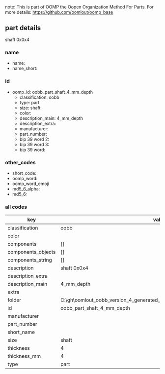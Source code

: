 #   

note: This is part of OOMP the Oopen Organization Method For Parts. For more details: https://github.com/oomlout/oomp_base

##  part details



shaft 0x0x4

### name
* name: 
* name_short: 
### id
* oomp_id: oobb_part_shaft_4_mm_depth
  * classification: oobb
  * type: part
  * size: shaft
  * color: 
  * description_main: 4_mm_depth
  * description_extra: 
  * manufacturer: 
  * part_number: 
  * bip 39 word 2: 
  * bip 39 word 3: 
  * bip 39 word: 

### other_codes
* short_code: 
* oomp_word: 
* oomp_word_emoji 
* md5_6_alpha: 
* md5_6: 









### all codes 
| key | value |  
| --- | --- |  
| classification | oobb |  
| color |  |  
| components | [] |  
| components_objects | [] |  
| components_string | [] |  
| description | shaft 0x0x4 |  
| description_extra |  |  
| description_main | 4_mm_depth |  
| extra |  |  
| folder | C:\gh\oomlout_oobb_version_4_generated_parts\things\oobb_part_shaft_4_mm_depth |  
| id | oobb_part_shaft_4_mm_depth |  
| manufacturer |  |  
| part_number |  |  
| short_name |  |  
| size | shaft |  
| thickness | 4 |  
| thickness_mm | 4 |  
| type | part |  
